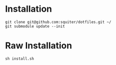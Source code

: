 # Installation

```
git clone git@github.com:squiter/dotfiles.git ~/
git submodule update --init
```

# Raw Installation

```
sh install.sh
```
